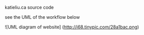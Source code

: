 katieliu.ca source code


see the UML of the workflow below



![UML diagram of website]
(http://i68.tinypic.com/28a1bac.png)

